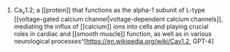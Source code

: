 1. Ca<sub>v</sub>1.2; a [[protein]] that functions as the alpha-1 subunit of L-type [[voltage-gated calcium channel|voltage-dependent calcium channels]], mediating the influx of [[calcium]] ions into cells and playing crucial roles in cardiac and [[smooth muscle]] function, as well as in various neurological processes^[https://en.wikipedia.org/wiki/Cav1.2, GPT-4]